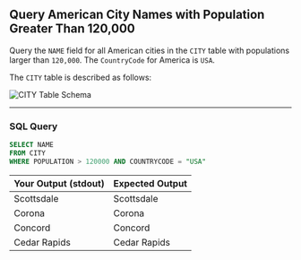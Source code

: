## Query American City Names with Population Greater Than 120,000
Query the `NAME` field for all American cities in the `CITY` table with populations larger than `120,000`. The `CountryCode` for America is `USA`.

The `CITY` table is described as follows:

![CITY Table Schema](https://s3.amazonaws.com/hr-challenge-images/8137/1449729804-f21d187d0f-CITY.jpg)

---

### SQL Query
```sql
SELECT NAME 
FROM CITY
WHERE POPULATION > 120000 AND COUNTRYCODE = "USA"
```

| **Your Output (stdout)** | **Expected Output** |
|---------------------------|---------------------|
| Scottsdale                | Scottsdale          |
| Corona                    | Corona              |
| Concord                   | Concord             |
| Cedar Rapids              | Cedar Rapids        |
